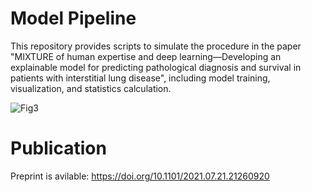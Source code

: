 # Model Pipeline
This repository provides scripts to simulate the procedure in the paper "MIXTURE of human expertise and deep learning—Developing an explainable model for predicting pathological diagnosis and survival in patients with interstitial lung disease", including model training, visualization, and statistics calculation.

![Fig3](https://user-images.githubusercontent.com/7815784/130899859-35a30ca9-0bb1-487e-858e-64e3d3b11c38.png)

# Publication
Preprint is avilable:  https://doi.org/10.1101/2021.07.21.21260920
